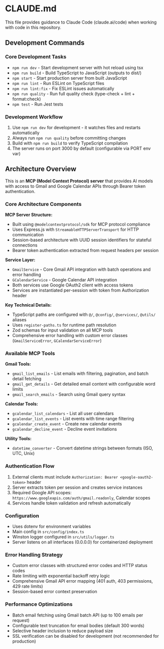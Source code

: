 # CLAUDE.md

This file provides guidance to Claude Code (claude.ai/code) when working with code in this repository.

## Development Commands

### Core Development Tasks
- `npm run dev` - Start development server with hot reload using tsx
- `npm run build` - Build TypeScript to JavaScript (outputs to dist/)
- `npm start` - Start production server from built JavaScript
- `npm run lint` - Run ESLint on TypeScript files
- `npm run lint:fix` - Fix ESLint issues automatically
- `npm run quality` - Run full quality check (type-check + lint + format:check)
- `npm test` - Run Jest tests

### Development Workflow
1. Use `npm run dev` for development - it watches files and restarts automatically
2. Always run `npm run quality` before committing changes
3. Build with `npm run build` to verify TypeScript compilation
4. The server runs on port 3000 by default (configurable via PORT env var)

## Architecture Overview

This is an **MCP (Model Context Protocol) server** that provides AI models with access to Gmail and Google Calendar APIs through Bearer token authentication.

### Core Architecture Components

**MCP Server Structure:**
- Built using `@modelcontextprotocol/sdk` for MCP protocol compliance
- Uses Express.js with `StreamableHTTPServerTransport` for HTTP communication
- Session-based architecture with UUID session identifiers for stateful connections
- Bearer token authentication extracted from request headers per session

**Service Layer:**
- `GmailService` - Core Gmail API integration with batch operations and error handling
- `GCalendarService` - Google Calendar API integration
- Both services use Google OAuth2 client with access tokens
- Services are instantiated per-session with token from Authorization header

**Key Technical Details:**
- TypeScript paths are configured with `@/`, `@config/`, `@services/`, `@utils/` aliases
- Uses `register-paths.ts` for runtime path resolution
- Zod schemas for input validation on all MCP tools
- Comprehensive error handling with custom error classes (`GmailServiceError`, `GCalendarServiceError`)

### Available MCP Tools

**Gmail Tools:**
- `gmail_list_emails` - List emails with filtering, pagination, and batch detail fetching
- `gmail_get_details` - Get detailed email content with configurable word limits
- `gmail_search_emails` - Search using Gmail query syntax

**Calendar Tools:**
- `gcalendar_list_calendars` - List all user calendars
- `gcalendar_list_events` - List events with time range filtering
- `gcalendar_create_event` - Create new calendar events
- `gcalendar_decline_event` - Decline event invitations

**Utility Tools:**
- `datetime_converter` - Convert datetime strings between formats (ISO, UTC, Unix)

### Authentication Flow

1. External clients must include `Authorization: Bearer <google-oauth2-token>` header
2. Server extracts token per session and creates service instances
3. Required Google API scopes: `https://www.googleapis.com/auth/gmail.readonly`, Calendar scopes
4. Services handle token validation and refresh automatically

### Configuration

- Uses dotenv for environment variables
- Main config in `src/config/index.ts`
- Winston logger configured in `src/utils/logger.ts`
- Server listens on all interfaces (0.0.0.0) for containerized deployment

### Error Handling Strategy

- Custom error classes with structured error codes and HTTP status codes
- Rate limiting with exponential backoff retry logic
- Comprehensive Gmail API error mapping (401 auth, 403 permissions, 429 rate limits)
- Session-based error context preservation

### Performance Optimizations

- Batch email fetching using Gmail batch API (up to 100 emails per request)
- Configurable text truncation for email bodies (default 300 words)
- Selective header inclusion to reduce payload size
- SSL verification can be disabled for development (not recommended for production)
